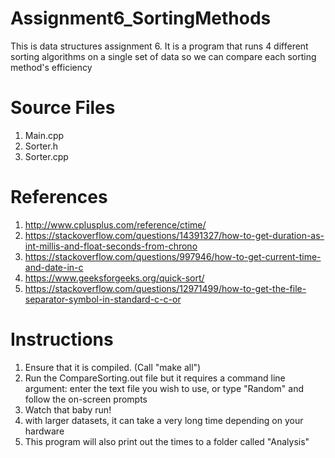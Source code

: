 # Assignment6_SortingMethods
This is data structures assignment 6. It is a program that runs 4 different sorting algorithms on a single set of data so we can compare each sorting method's efficiency

# Source Files
1. Main.cpp
2. Sorter.h
3. Sorter.cpp


# References
1. http://www.cplusplus.com/reference/ctime/
2. https://stackoverflow.com/questions/14391327/how-to-get-duration-as-int-millis-and-float-seconds-from-chrono
3. https://stackoverflow.com/questions/997946/how-to-get-current-time-and-date-in-c
4. https://www.geeksforgeeks.org/quick-sort/
5. https://stackoverflow.com/questions/12971499/how-to-get-the-file-separator-symbol-in-standard-c-c-or

# Instructions
1. Ensure that it is compiled. (Call "make all")
2. Run the CompareSorting.out file but it requires a command line argument:
enter the text file you wish to use, or type "Random" and follow the on-screen prompts
3. Watch that baby run!
4. with larger datasets, it can take a very long time depending on your hardware
5. This program will also print out the times to a folder called "Analysis"